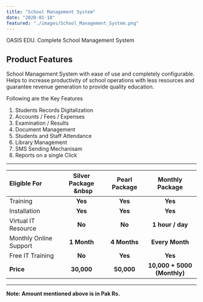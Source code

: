```yaml
---
title: "School Management System"
date: "2020-01-18"
featured: "./images/School_Management_System.png"
---
```


OASIS EDU. Complete School Management System

## Product Features

School Management System with ease of use and completely configurable. Helps to increase productivity of school operations with less resources and guarantee revenue generation to provide quality education.

Following are the Key Features 

1. Students Records Digitalization
2. Accounts / Fees / Expenses
3. Examination / Results
4. Document Management
5. Students and Staff Attendance
6. Library Management
7. SMS Sending Mechanisam
8. Reports on a single Click

-------------------------------------------
| **Eligible For** |  **Silver Package** &nbsp;&nbsp;&nbsp|**Pearl Package**| **Monthly Package** |
| :--        |     :-:     |     :-: |      :-:     |
| Training |**Yes** |**Yes** | **Yes** |
| Installation |**Yes** | **Yes** | **Yes** |
| Virtual IT Resource |**No** | **No** | **1 hour / day** |
| Monthly Online Support |**1 Month** | **4 Months** | **Every Month** |
| Free IT Training |**No** | **Yes** | **Yes** |
|  **Price** | **30,000**| **50,000** | **10,000 + 5000 (Monthly)** |

-------------------------------------------
**Note: Amount mentioned above is in Pak Rs.**